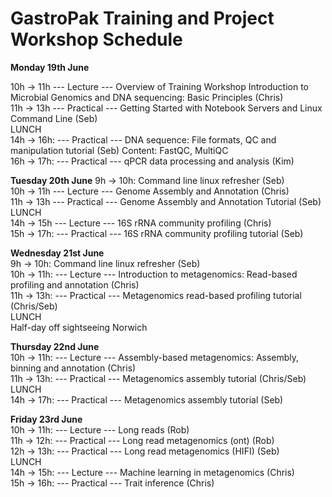 # **GastroPak Training and Project Workshop Schedule**  

**Monday  19th June**

10h → 11h --- Lecture --- Overview of Training Workshop
Introduction to Microbial Genomics and DNA sequencing: Basic Principles (Chris)  
11h → 13h --- Practical --- Getting Started with Notebook Servers and Linux Command Line (Seb)  
LUNCH  
14h → 16h: --- Practical --- DNA sequence: File formats, QC and manipulation tutorial (Seb) Content: FastQC, MultiQC  
16h → 17h: --- Practical --- qPCR data processing and analysis (Kim)  

**Tuesday 20th June**
9h -> 10h: Command line linux refresher (Seb)  
10h → 11h --- Lecture --- Genome Assembly and Annotation (Chris)  
11h → 13h --- Practical --- Genome Assembly and Annotation Tutorial (Seb)  
LUNCH  
14h → 15h --- Lecture --- 16S rRNA community profiling (Chris)  
15h → 17h: --- Practical --- 16S rRNA community profiling tutorial (Seb)  

**Wednesday 21st June**  
9h -> 10h: Command line linux refresher (Seb)  
10h → 11h: --- Lecture --- Introduction to metagenomics: Read-based profiling and annotation (Chris)  
11h → 13h: --- Practical --- Metagenomics read-based profiling tutorial (Chris/Seb)  
LUNCH  
Half-day off sightseeing Norwich  

**Thursday 22nd June**  
10h → 11h: --- Lecture --- Assembly-based metagenomics: Assembly, binning and annotation (Chris)  
11h → 13h: --- Practical --- Metagenomics assembly tutorial (Chris/Seb)  
LUNCH  
14h → 17h: --- Practical --- Metagenomics assembly tutorial (Seb)  

**Friday 23rd June**  
10h → 11h: --- Lecture --- Long reads (Rob)  
11h → 12h: --- Practical --- Long read metagenomics (ont) (Rob)  
12h → 13h: --- Practical --- Long read metagenomics (HIFI) (Seb)  
LUNCH  
14h → 15h: --- Lecture --- Machine learning in metagenomics (Chris)  
15h → 16h: --- Practical --- Trait inference (Chris)  
